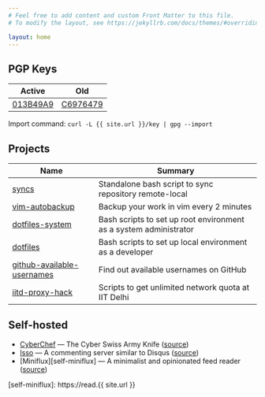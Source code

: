 ```yaml
---
# Feel free to add content and custom Front Matter to this file.
# To modify the layout, see https://jekyllrb.com/docs/themes/#overriding-theme-defaults

layout: home
---
```


## PGP Keys

|       Active      |          Old          |
|:-----------------:|:---------------------:|
| [013B49A9](/key/) | [C6976479](/key-old/) |

Import command: `curl -L {{ site.url }}/key | gpg --import`

## Projects

|       Name      |       Summary       |
|-----------------|---------------------|
| [syncs][syncs] | Standalone bash script to sync repository remote-local |
| [vim-autobackup][vim-autobackup] | Backup your work in vim every 2 minutes |
| [dotfiles-system][dotfiles-system] | Bash scripts to set up root environment as a system administrator |
| [dotfiles][dotfiles] | Bash scripts to set up local environment as a developer |
| [github-available-usernames][github-available-usernames] | Find out available usernames on GitHub |
| [iitd-proxy-hack][iitd-proxy-hack] | Scripts to get unlimited network quota at IIT Delhi |

## Self-hosted

- [CyberChef][self-cyberchef] — The Cyber Swiss Army Knife
([source][source-cyberchef])
- [Isso][self-isso] — A commenting server similar to Disqus
([source][source-isso])
- [Miniflux][self-miniflux] — A minimalist and opinionated feed reader
([source][source-miniflux])


[syncs]: https://github.com/musq/syncs
[vim-autobackup]: https://github.com/musq/vim-autobackup
[dotfiles-system]: https://github.com/musq/dotfiles-system
[dotfiles]: https://github.com/musq/dotfiles
[github-available-usernames]: https://github.com/musq/github-available-usernames
[iitd-proxy-hack]: https://github.com/musq/iitd-proxy-hack

[self-cyberchef]: cyberchef
[self-isso]: isso/admin
[self-miniflux]: https://read.{{ site.url }}

[source-cyberchef]: https://github.com/gchq/cyberchef
[source-isso]: https://github.com/posativ/isso
[source-miniflux]: https://github.com/miniflux/miniflux

